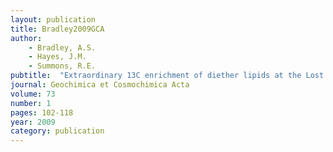 ```yaml
---
layout: publication
title: Bradley2009GCA
author: 
	- Bradley, A.S. 
	- Hayes, J.M. 
	- Summons, R.E. 
pubtitle:  "Extraordinary 13C enrichment of diether lipids at the Lost City Hydrothermal Field indicates a carbon-limited ecosystem" 
journal: Geochimica et Cosmochimica Acta 
volume: 73 
number: 1 
pages: 102-118 
year: 2009
category: publication
---
```

